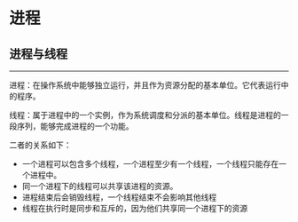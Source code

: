 # 进程

## 进程与线程

---

进程：在操作系统中能够独立运行，并且作为资源分配的基本单位。它代表运行中的程序。

线程：属于进程中的一个实例，作为系统调度和分派的基本单位。线程是进程的一段序列，能够完成进程的一个功能。

二者的关系如下：

* 一个进程可以包含多个线程，一个进程至少有一个线程，一个线程只能存在一个进程中。
* 同一个进程下的线程可以共享该进程的资源。
* 进程结束后会销毁线程，一个线程结束不会影响其他线程
* 线程在执行时是同步和互斥的，因为他们共享同一个进程下的资源